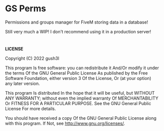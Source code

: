 # GS Perms

Permissions and groups manager for FiveM storing data in a database!

Still very much a WIP! I don't recommend using it in a production server!

# 
**LICENSE**

Copyright (C) 2022 gush3l

This program Is free software: you can redistribute it And/Or modify it under the terms Of the GNU General Public License As published by the Free Software Foundation, either version 3 Of the License, Or (at your option) any later version.

This program Is distributed In the hope that it will be useful, but WITHOUT ANY WARRANTY; without even the implied warranty Of MERCHANTABILITY Or FITNESS FOR A PARTICULAR PURPOSE. See the GNU General Public License For more details.

You should have received a copy Of the GNU General Public License along with this program. If Not, see http://www.gnu.org/licenses/.
